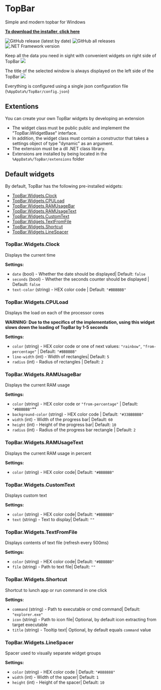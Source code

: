 ﻿# TopBar

Simple and modern topbar for Windows

[**To download the installer, click here**](https://github.com/Rikonardo/TopBar/releases/latest)

![GitHub release (latest by date)](https://img.shields.io/github/v/release/Rikonardo/TopBar) ![GitHub all releases](https://img.shields.io/github/downloads/Rikonardo/TopBar/total) ![.NET Framework version](https://img.shields.io/badge/.NET%20Framework-4.6%2B-green)

Keep all the data you need in sight with convenient widgets on right side of TopBar
![](https://i.imgur.com/rGjVMu9.png) 

The title of the selected window is always displayed on the left side of the TopBar
![](https://i.imgur.com/h8RZA6b.png) 

Everything is configured using a single json configuration file (`%AppData%/TopBar/config.json`)

## Extentions

You can create your own TopBar widgets by developing an extension

- The widget class must be public public and implement the "TopBar.iWidgetBase" interface.
- In addition, the widget class must contain a constructor that takes a settings object of type "dynamic" as an argument.
- The extension must be a dll .NET class library.
- Extensions are installed by being located in the `%AppData%/TopBar/extensions` folder

## Default widgets

By default, TopBar has the following pre-installed widgets:

- [TopBar.Widgets.Clock](#TopBar.Widgets.Clock)
- [TopBar.Widgets.CPULoad](#TopBar.Widgets.CPULoad)
- [TopBar.Widgets.RAMUsageBar](#TopBar.Widgets.RAMUsageBar)
- [TopBar.Widgets.RAMUsageText](#TopBar.Widgets.RAMUsageText)
- [TopBar.Widgets.CustomText](#TopBar.Widgets.CustomText)
- [TopBar.Widgets.TextFromFile](#TopBar.Widgets.TextFromFile)
- [TopBar.Widgets.Shortcut](#TopBar.Widgets.Shortcut)
- [TopBar.Widgets.LineSpacer](#TopBar.Widgets.LineSpacer)

### TopBar.Widgets.Clock

Displays the current time

**Settings:**

- `date` (bool) - Whether the date should be displayed| Default: `false`
- `seconds` (bool) - Whether the seconds counter should be displayed | Default: `false`
- `text-color` (string) - HEX color code | Default: `"#BBBBBB"`

### TopBar.Widgets.CPULoad

Displays the load on each of the processor cores

**WARNING: Due to the specifics of the implementation, using this widget slows down the loading of TopBar by 1-5 seconds**

**Settings:**

- `color` (string) - HEX color code or one of next values: `"rainbow"`, `"from-percentage"` | Default: `"#BBBBBB"`
- `line-width` (int) - Width of rectangles| Default: `5`
- `radius` (int) - Radius of rectangles | Default: `2`

### TopBar.Widgets.RAMUsageBar

Displays the current RAM usage

**Settings:**

- `color` (string) - HEX color code or `"from-percentage"` | Default: `"#BBBBBB"`**
- `background-color` (string) - HEX color code | Default: `"#33BBBBBB"`
- `width` (int) - Width of the progress bar| Default: `60`
- `height` (int) - Height of the progress bar| Default: `10`
- `radius` (int) - Radius of the progress bar rectangle | Default: `2`

### TopBar.Widgets.RAMUsageText

Displays the current RAM usage in percent

**Settings:**

- `color` (string) - HEX color code| Default: `"#BBBBBB"`

### TopBar.Widgets.CustomText

Displays custom text

**Settings:**

- `color` (string) - HEX color code| Default: `"#BBBBBB"`
- `text` (string) - Text to display| Default: `""`

### TopBar.Widgets.TextFromFile

Displays contents of text file (refresh every 500ms)

**Settings:**

- `color` (string) - HEX color code| Default: `"#BBBBBB"`
- `file` (string) - Path to text file| Default: `""`

### TopBar.Widgets.Shortcut

Shortcut to lunch app or run command in one click

**Settings:**

- `command` (string) - Path to executable or cmd command| Default: `"explorer.exe"`
- `icon` (string) - Path to icon file| Optional,  by default icon extracting from target executable
- `title` (string) - Tooltip text| Optional,  by default equals `command` value

### TopBar.Widgets.LineSpacer

Spacer used to visually separate widget groups

**Settings:**

- `color` (string) - HEX color code | Default: `"#888888"`
- `width` (int) - Width of the  spacer| Default: `1`
- `height` (int) - Height of the spacer| Default: `10`

